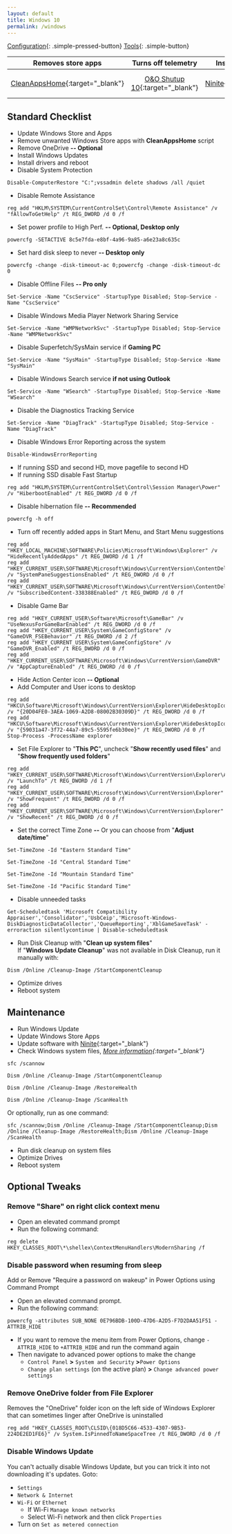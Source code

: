 ```yaml
---
layout: default
title: Windows 10
permalink: /windows
---
```


[Configuration]({{site.url}}/windows){: .simple-pressed-button}
[Tools]({{site.url}}/windows-tools){: .simple-button}

 Removes store apps | Turns off telemetry | Installs software | Finds missing drivers | Creates install media
:------------: | :------------: | :------------: | :------------: | :------------:
[CleanAppsHome](https://github.com/Rockz1152/blackndsky/blob/master/_files/CleanAppsHome.zip){:target="_blank"} | [O&O Shutup 10](https://www.oo-software.com/en/shutup10){:target="_blank"} | [Ninite](https://ninite.com/){:target="_blank"} | [Snappy Driver Installer Origin](https://www.snappy-driver-installer.org/download/){:target="_blank"} | [Windows Media Creation Tool](https://www.microsoft.com/en-us/software-download/windows10){:target="_blank"}

## Standard Checklist
- Update Windows Store and Apps
- Remove unwanted Windows Store apps with **CleanAppsHome** script
- Remove OneDrive **-- Optional**
- Install Windows Updates
- Install drivers and reboot
- Disable System Protection
```
Disable-ComputerRestore "C:";vssadmin delete shadows /all /quiet
```
- Disable Remote Assistance
```
reg add "HKLM\SYSTEM\CurrentControlSet\Control\Remote Assistance" /v "fAllowToGetHelp" /t REG_DWORD /d 0 /f
```
- Set power profile to High Perf. **-- Optional, Desktop only**
```
powercfg -SETACTIVE 8c5e7fda-e8bf-4a96-9a85-a6e23a8c635c
```
- Set hard disk sleep to never **-- Desktop only**
```
powercfg -change -disk-timeout-ac 0;powercfg -change -disk-timeout-dc 0
```
- Disable Offline Files **-- Pro only**
```
Set-Service -Name "CscService" -StartupType Disabled; Stop-Service -Name "CscService"
```
- Disable Windows Media Player Network Sharing Service
```
Set-Service -Name "WMPNetworkSvc" -StartupType Disabled; Stop-Service -Name "WMPNetworkSvc"
```
- Disable Superfetch/SysMain service if **Gaming PC**
```
Set-Service -Name "SysMain" -StartupType Disabled; Stop-Service -Name "SysMain"
```
- Disable Windows Search service **if not using Outlook**
```
Set-Service -Name "WSearch" -StartupType Disabled; Stop-Service -Name "WSearch"
```
- Disable the Diagnostics Tracking Service
```
Set-Service -Name "DiagTrack" -StartupType Disabled; Stop-Service -Name "DiagTrack"
```
- Disable Windows Error Reporting across the system
```
Disable-WindowsErrorReporting
```
- If running SSD and second HD, move pagefile to second HD
- If running SSD disable Fast Startup
```
reg add "HKLM\SYSTEM\CurrentControlSet\Control\Session Manager\Power" /v "HiberbootEnabled" /t REG_DWORD /d 0 /f
```
- Disable hibernation file **-- Recommended**
```
powercfg -h off
```
- Turn off recently added apps in Start Menu, and Start Menu suggestions
```
reg add "HKEY_LOCAL_MACHINE\SOFTWARE\Policies\Microsoft\Windows\Explorer" /v "HideRecentlyAddedApps" /t REG_DWORD /d 1 /f
reg add "HKEY_CURRENT_USER\SOFTWARE\Microsoft\Windows\CurrentVersion\ContentDeliveryManager" /v "SystemPaneSuggestionsEnabled" /t REG_DWORD /d 0 /f
reg add "HKEY_CURRENT_USER\SOFTWARE\Microsoft\Windows\CurrentVersion\ContentDeliveryManager" /v "SubscribedContent-338388Enabled" /t REG_DWORD /d 0 /f
```
- Disable Game Bar
```
reg add "HKEY_CURRENT_USER\Software\Microsoft\GameBar" /v "UseNexusForGameBarEnabled" /t REG_DWORD /d 0 /f
reg add "HKEY_CURRENT_USER\System\GameConfigStore" /v "GameDVR_FSEBehavior" /t REG_DWORD /d 2 /f
reg add "HKEY_CURRENT_USER\System\GameConfigStore" /v "GameDVR_Enabled" /t REG_DWORD /d 0 /f
reg add "HKEY_CURRENT_USER\SOFTWARE\Microsoft\Windows\CurrentVersion\GameDVR" /v "AppCaptureEnabled" /t REG_DWORD /d 0 /f
```
- Hide Action Center icon **-- Optional**
- Add Computer and User icons to desktop
```
reg add "HKCU\Software\Microsoft\Windows\CurrentVersion\Explorer\HideDesktopIcons\NewStartPanel" /v "{20D04FE0-3AEA-1069-A2D8-08002B30309D}" /t REG_DWORD /d 0 /f
reg add "HKCU\Software\Microsoft\Windows\CurrentVersion\Explorer\HideDesktopIcons\NewStartPanel" /v "{59031a47-3f72-44a7-89c5-5595fe6b30ee}" /t REG_DWORD /d 0 /f
Stop-Process -ProcessName explorer
```
- Set File Explorer to "**This PC**", uncheck "**Show recently used files**" and "**Show frequently used folders**"
```
reg add "HKEY_CURRENT_USER\SOFTWARE\Microsoft\Windows\CurrentVersion\Explorer\Advanced" /v "LaunchTo" /t REG_DWORD /d 1 /f
reg add "HKEY_CURRENT_USER\SOFTWARE\Microsoft\Windows\CurrentVersion\Explorer" /v "ShowFrequent" /t REG_DWORD /d 0 /f
reg add "HKEY_CURRENT_USER\SOFTWARE\Microsoft\Windows\CurrentVersion\Explorer" /v "ShowRecent" /t REG_DWORD /d 0 /f
```
- Set the correct Time Zone **--** Or you can choose from "**Adjust date/time**"
```
Set-TimeZone -Id "Eastern Standard Time"
```
```
Set-TimeZone -Id "Central Standard Time"
```
```
Set-TimeZone -Id "Mountain Standard Time"
```
```
Set-TimeZone -Id "Pacific Standard Time"
```
- Disable unneeded tasks
```
Get-Scheduledtask 'Microsoft Compatibility Appraiser','Consolidator','UsbCeip','Microsoft-Windows-DiskDiagnosticDataCollector','QueueReporting','XblGameSaveTask' -erroraction silentlycontinue | Disable-scheduledtask
```
- Run Disk Cleanup with "**Clean up system files**"  
If "**Windows Update Cleanup**" was not available in Disk Cleanup, run it manually with:
```
Dism /Online /Cleanup-Image /StartComponentCleanup
```
- Optimize drives
- Reboot system

## Maintenance
- Run Windows Update
- Update Windows Store Apps
- Update software with [Ninite](https://ninite.com/){:target="_blank"}
- Check Windows system files, *[More information](https://support.microsoft.com/en-us/help/4026529/windows-10-using-system-file-checker){:target="_blank"}*
```
sfc /scannow
```
```
Dism /Online /Cleanup-Image /StartComponentCleanup
```
```
Dism /Online /Cleanup-Image /RestoreHealth
```
```
Dism /Online /Cleanup-Image /ScanHealth
```
Or optionally, run as one command:
```nowrap
sfc /scannow;Dism /Online /Cleanup-Image /StartComponentCleanup;Dism /Online /Cleanup-Image /RestoreHealth;Dism /Online /Cleanup-Image /ScanHealth
```
- Run disk cleanup on system files
- Optimize Drives
- Reboot system

## Optional Tweaks

### Remove "**Share**" on right click context menu
- Open an elevated command prompt
- Run the following command:
```
reg delete HKEY_CLASSES_ROOT\*\shellex\ContextMenuHandlers\ModernSharing /f
```

### Disable password when resuming from sleep
Add or Remove "Require a password on wakeup" in Power Options using Command Prompt

- Open an elevated command prompt.
- Run the following command:
```
powercfg -attributes SUB_NONE 0E796BDB-100D-47D6-A2D5-F7D2DAA51F51 -ATTRIB_HIDE
```
  - If you want to remove the menu item from Power Options, change `-ATTRIB_HIDE` to `+ATTRIB_HIDE` and run the command again
- Then navigate to advanced power options to make the change
  - `Control Panel` **>** `System and Security` **>**`Power Options`
  - `Change plan settings` (on the active plan) **>** `Change advanced power settings`

### Remove OneDrive folder from File Explorer
Removes the "OneDrive" folder icon on the left side of Windows Explorer that can sometimes linger after OneDrive is uninstalled
```
reg add "HKEY_CLASSES_ROOT\CLSID\{018D5C66-4533-4307-9B53-224DE2ED1FE6}" /v System.IsPinnedToNameSpaceTree /t REG_DWORD /d 0 /f
```

### Disable Windows Update
You can't actually disable Windows Update, but you can trick it into not downloading it's updates. Goto:
- `Settings`
- `Network & Internet`
- `Wi-Fi` or `Ethernet`
  - If Wi-Fi `Manage known networks`
  - Select Wi-Fi network and then click `Properties`
- Turn on `Set as metered connection`
